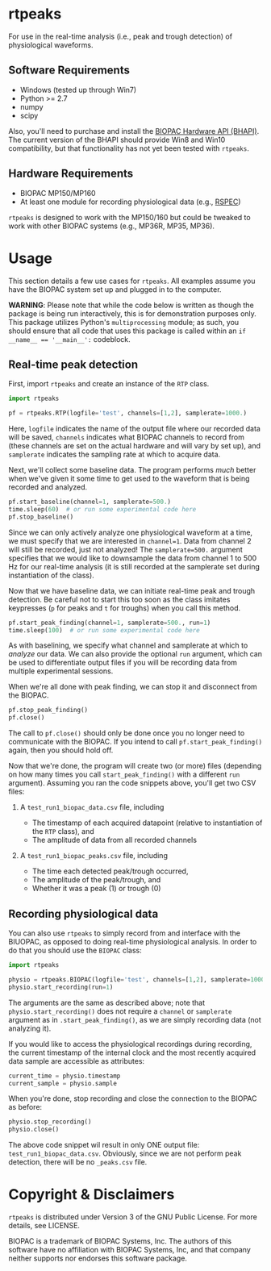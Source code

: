 # rtpeaks
For use in the real-time analysis (i.e., peak and trough detection) of physiological waveforms.

## Software Requirements
* Windows (tested up through Win7)
* Python >= 2.7
* numpy
* scipy

Also, you'll need to purchase and install the [BIOPAC Hardware API (BHAPI)](http://www.biopac.com/product/api-biopac-hardware/). The current version of the BHAPI should provide Win8 and Win10 compatibility, but that functionality has not yet been tested with `rtpeaks`.

## Hardware Requirements
* BIOPAC MP150/MP160
* At least one module for recording physiological data (e.g., [RSPEC](http://www.biopac.com/product/bionomadix-rsp-with-ecg-amplifier/))

`rtpeaks` is designed to work with the MP150/160 but could be tweaked to work with other BIOPAC systems (e.g., MP36R, MP35, MP36).

# Usage
This section details a few use cases for `rtpeaks`. All examples assume you have the BIOPAC system set up and plugged in to the computer.

**WARNING**: Please note that while the code below is written as though the package is being run interactively, this is for demonstration purposes only. This package utilizes Python's `multiprocessing` module; as such, you should ensure that all code that uses this package is called within an `if __name__ == '__main__':` codeblock.

## Real-time peak detection
First, import `rtpeaks` and create an instance of the `RTP` class.

```python
import rtpeaks

pf = rtpeaks.RTP(logfile='test', channels=[1,2], samplerate=1000.)
```

Here, `logfile` indicates the name of the output file where our recorded data will be saved, `channels` indicates what BIOPAC channels to record from (these channels are set on the actual hardware and will vary by set up), and `samplerate` indicates the sampling rate at which to acquire data.

Next, we'll collect some baseline data. The program performs *much* better when we've given it some time to get used to the waveform that is being recorded and analyzed.


```python
pf.start_baseline(channel=1, samplerate=500.)
time.sleep(60)  # or run some experimental code here
pf.stop_baseline()
```

Since we can only actively analyze one physiological waveform at a time, we must specify that we are interested in `channel=1`. Data from channel 2 will still be recorded, just not analyzed! The `samplerate=500.` argument specifies that we would like to downsample the data from channel 1 to 500 Hz for our real-time analysis (it is still recorded at the samplerate set during instantiation of the class).

Now that we have baseline data, we can initiate real-time peak and trough detection. Be careful not to start this too soon as the class imitates keypresses (`p` for peaks and `t` for troughs) when you call this method.

```python
pf.start_peak_finding(channel=1, samplerate=500., run=1)
time.sleep(100)  # or run some experimental code here
```

As with baselining, we specify what channel and samplerate at which to *analyze* our data. We can also provide the optional `run` argument, which can be used to differentiate output files if you will be recording data from multiple experimental sessions.

When we're all done with peak finding, we can stop it and disconnect from the BIOPAC.

```python
pf.stop_peak_finding()
pf.close()
```

The call to `pf.close()` should only be done once you no longer need to communicate with the BIOPAC. If you intend to call `pf.start_peak_finding()` again, then you should hold off.

Now that we're done, the program will create two (or more) files (depending on how many times you call `start_peak_finding()` with a different `run` argument). Assuming you ran the code snippets above, you'll get two CSV files:

1. A `test_run1_biopac_data.csv` file, including
   * The timestamp of each acquired datapoint (relative to instantiation of the `RTP` class), and
   * The amplitude of data from all recorded channels

2. A `test_run1_biopac_peaks.csv` file, including
   * The time each detected peak/trough occurred,
   * The amplitude of the peak/trough, and
   * Whether it was a peak (1) or trough (0)

## Recording physiological data
You can also use `rtpeaks` to simply record from and interface with the BIUOPAC, as opposed to doing real-time physiological analysis. In order to do that you should use the `BIOPAC` class:

```python
import rtpeaks

physio = rtpeaks.BIOPAC(logfile='test', channels=[1,2], samplerate=1000)
physio.start_recording(run=1)
```

The arguments are the same as described above; note that `physio.start_recording()` does not require a `channel` or `samplerate` argument as in `.start_peak_finding()`, as we are simply recording data (not analyzing it).

If you would like to access the physiological recordings during recording, the current timestamp of the internal clock and the most recently acquired data sample are accessible as attributes:

```python
current_time = physio.timestamp
current_sample = physio.sample
```

When you're done, stop recording and close the connection to the BIOPAC as before:

```python
physio.stop_recording()
physio.close()
```

The above code snippet wil result in only ONE output file: `test_run1_biopac_data.csv`. Obviously, since we are not perform peak detection, there will be no `_peaks.csv` file.

# Copyright & Disclaimers
`rtpeaks` is distributed under Version 3 of the GNU Public License. For more details,
see LICENSE.

BIOPAC is a trademark of BIOPAC Systems, Inc. The authors of this software have no
affiliation with BIOPAC Systems, Inc, and that company neither supports nor endorses
this software package.
